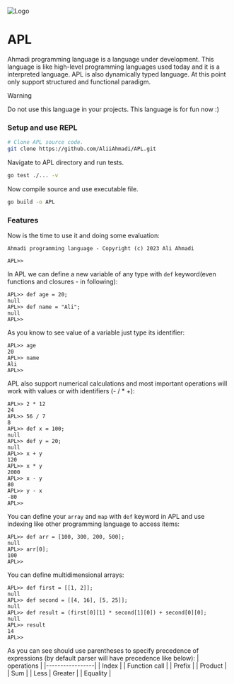![Logo](https://github.com/AliiAhmadi/APL/assets/107758775/46a9faa6-7bed-4915-879e-56c20bcc3b1e)

# APL

Ahmadi programming language is a language under development. This language is like high-level programming languages used today and it is a interpreted language. 
APL is also dynamically typed language. At this point only support structured and functional paradigm.

> [!WARNING]  
> Do not use this language in your projects. This language is for fun now :)

### Setup and use REPL

```zsh
# Clone APL source code.
git clone https://github.com/AliiAhmadi/APL.git
```

Navigate to APL directory and run tests.
```zsh
go test ./... -v
```

Now compile source and use executable file.
```zsh
go build -o APL
```

### Features

Now is the time to use it and doing some evaluation:

```APL
Ahmadi programming language - Copyright (c) 2023 Ali Ahmadi

APL>> 
```

In APL we can define a new variable of any type with `def` keyword(even functions and closures - in following):

```APL
APL>> def age = 20;
null
APL>> def name = "Ali";
null
APL>> 
```

As you know to see value of a variable just type its identifier:

```APL
APL>> age
20
APL>> name
Ali
APL>> 
```

APL also support numerical calculations and most important operations will work with values or with identifiers (- / * +):

```APL
APL>> 2 * 12
24
APL>> 56 / 7
8
APL>> def x = 100;
null
APL>> def y = 20;
null
APL>> x + y
120
APL>> x * y
2000
APL>> x - y
80
APL>> y - x
-80
APL>> 
```

You can define your `array` and `map` with `def` keyword in APL and use indexing like other programming language to access items:

```APL
APL>> def arr = [100, 300, 200, 500];
null
APL>> arr[0];
100
APL>> 
```

You can define multidimensional arrays:

```APL
APL>> def first = [[1, 2]];
null
APL>> def second = [[4, 16], [5, 25]];
null
APL>> def result = (first[0][1] * second[1][0]) + second[0][0];
null
APL>> result
14
APL>> 
```
As you can see should use parentheses to specify precedence of expressions (by default parser will have precedence like below):
| operations      |
|-----------------|
| Index           |
| Function call   |
| Prefix          |
| Product         |
| Sum             |
| Less \| Greater |
| Equality        |

